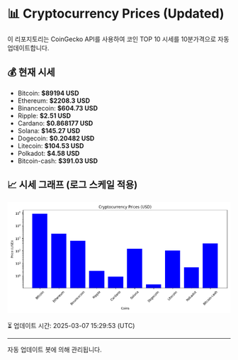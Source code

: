 
# 📊 Cryptocurrency Prices (Updated)

이 리포지토리는 CoinGecko API를 사용하여 코인 TOP 10 시세를 10분가격으로 자동 업데이트합니다.

## 💰 현재 시세
- Bitcoin: **$89194 USD**
- Ethereum: **$2208.3 USD**
- Binancecoin: **$604.73 USD**
- Ripple: **$2.51 USD**
- Cardano: **$0.868177 USD**
- Solana: **$145.27 USD**
- Dogecoin: **$0.20482 USD**
- Litecoin: **$104.53 USD**
- Polkadot: **$4.58 USD**
- Bitcoin-cash: **$391.03 USD**

## 📈 시세 그래프 (로그 스케일 적용)
![Crypto Prices](crypto_prices.png)

⏳ 업데이트 시간: 2025-03-07 15:29:53 (UTC)

---
자동 업데이트 봇에 의해 관리됩니다.
